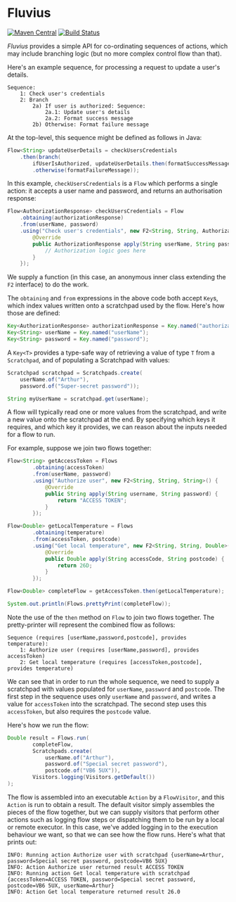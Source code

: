# Fluvius

[![Maven Central](https://img.shields.io/maven-central/v/com.codepoetics/fluvius.svg)](http://search.maven.org/#search%7Cga%7C1%fluvius)
[![Build Status](https://travis-ci.org/poetix/fluvius.svg?branch=master)](https://travis-ci.org/poetix/fluvius)

*Fluvius* provides a simple API for co-ordinating sequences of actions, which may include branching logic (but no more complex control flow than that).

Here's an example sequence, for processing a request to update a user's details.

```
Sequence:
    1: Check user's credentials
    2: Branch
        2a) If user is authorized: Sequence:
            2a.1: Update user's details
            2a.2: Format success message
        2b) Otherwise: Format failure message
```

At the top-level, this sequence might be defined as follows in Java:

```java
Flow<String> updateUserDetails = checkUsersCredentials
    .then(branch(
        ifUserIsAuthorized, updateUserDetails.then(formatSuccessMessage))
        .otherwise(formatFailureMessage));
```

In this example, `checkUsersCredentials` is a `Flow` which performs a single action: it accepts a user name and password, and returns an authorisation response:

```java
Flow<AuthorizationResponse> checkUsersCredentials = Flow
    .obtaining(authorizationResponse)
    .from(userName, password)
    .using("Check user's credentials", new F2<String, String, AuthorizationResponse>() {
        @Override
        public AuthorizationResponse apply(String userName, String password) {
            // Authorization logic goes here
        }
    });
```

We supply a function (in this case, an anonymous inner class extending the `F2` interface) to do the work.

The `obtaining` and `from` expressions in the above code both accept `Key`s, which index values written onto a scratchpad used by the flow. Here's how those are defined:

```java
Key<AuthorizationResponse> authorizationResponse = Key.named("authorizationResponse");
Key<String> userName = Key.named("userName");
Key<String> password = Key.named("password");
```

A `Key<T>` provides a type-safe way of retrieving a value of type `T` from a `Scratchpad`, and of populating a Scratchpad with values:

```java
Scratchpad scratchpad = Scratchpads.create(
    userName.of("Arthur"),
    password.of("Super-secret password"));

String myUserName = scratchpad.get(userName);
```

A flow will typically read one or more values from the scratchpad, and write a new value onto the scratchpad at the end. By specifying which keys it requires, and which key it provides, we can reason about the inputs needed for a flow to run.

For example, suppose we join two flows together:

```java
Flow<String> getAccessToken = Flows
        .obtaining(accessToken)
        .from(userName, password)
        .using("Authorize user", new F2<String, String, String>() {
            @Override
            public String apply(String username, String password) {
                return "ACCESS TOKEN";
            }
        });

Flow<Double> getLocalTemperature = Flows
        .obtaining(temperature)
        .from(accessToken, postcode)
        .using("Get local temperature", new F2<String, String, Double>() {
            @Override
            public Double apply(String accessCode, String postcode) {
                return 26D;
            }
        });

Flow<Double> completeFlow = getAccessToken.then(getLocalTemperature);

System.out.println(Flows.prettyPrint(completeFlow));
```

Note the use of the `then` method on `Flow` to join two flows together. The pretty-printer will represent the combined flow as follows:

```
Sequence (requires [userName,password,postcode], provides temperature):
    1: Authorize user (requires [userName,password], provides accessToken)
    2: Get local temperature (requires [accessToken,postcode], provides temperature)
```

We can see that in order to run the whole sequence, we need to supply a scratchpad with values populated for `userName`, `password` and `postcode`. The first step in the sequence uses only `userName` and `password`, and writes a value for `accessToken` into the scratchpad. The second step uses this `accessToken`, but also requires the `postcode` value.

Here's how we run the flow:

```java
Double result = Flows.run(
        completeFlow,
        Scratchpads.create(
            userName.of("Arthur"),
            password.of("Special secret password"),
            postcode.of("VB6 5UX")),
        Visitors.logging(Visitors.getDefault())
);
```

The flow is assembled into an executable `Action` by a `FlowVisitor`, and this `Action` is run to obtain a result. The default visitor simply assembles the pieces of the flow together, but we can supply visitors that perform other actions such as logging flow steps or dispatching them to be run by a local or remote executor. In this case, we've added logging in to the execution behaviour we want, so that we can see how the flow runs. Here's what that prints out:

```
INFO: Running action Authorize user with scratchpad {userName=Arthur, password=Special secret password, postcode=VB6 5UX}
INFO: Action Authorize user returned result ACCESS TOKEN
INFO: Running action Get local temperature with scratchpad {accessToken=ACCESS TOKEN, password=Special secret password, postcode=VB6 5UX, userName=Arthur}
INFO: Action Get local temperature returned result 26.0
```